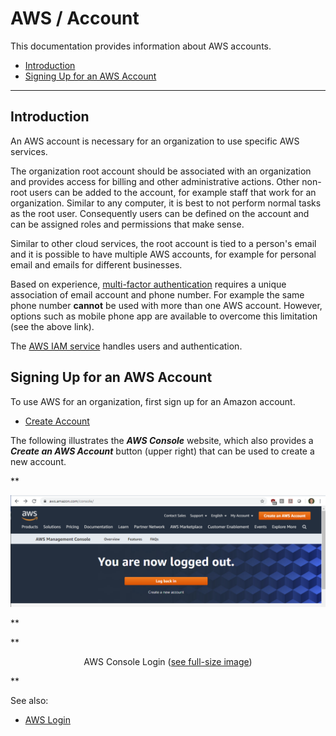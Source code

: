 # AWS / Account #

This documentation provides information about AWS accounts.

* [Introduction](#introduction)
* [Signing Up for an AWS Account](#signing-up-for-an-aws-account)

------------

## Introduction ##

An AWS account is necessary for an organization to use specific AWS services.

The organization root account should be associated with an organization and provides access for billing and other administrative actions. 
Other non-root users can be added to the account, for example staff that work for an organization.
Similar to any computer, it is best to not perform normal tasks as the root user.
Consequently users can be defined on the account and can be assigned roles and permissions that make sense.

Similar to other cloud services, the root account is tied to a person's email and it is possible to
have multiple AWS accounts, for example for personal email and emails for different businesses.

Based on experience, [multi-factor authentication](aws.amazon.com/iam/features/mfa/) requires a unique
association of email account and phone number.
For example the same phone number **cannot** be used with more than one AWS account.
However, options such as mobile phone app are available to overcome this limitation (see the above link).

The [AWS IAM service](../users/iam/iam.md) handles users and authentication.

## Signing Up for an AWS Account ##

To use AWS for an organization, first sign up for an Amazon account.

* [Create Account](https://aws.amazon.com/resources/create-account/)

The following illustrates the ***AWS Console*** website, which also provides a ***Create an AWS Account*** button (upper right)
that can be used to create a new account.

**<p style="text-align: center;">
![aws-console-login](images/aws-console-login.png)
</p>**

**<p style="text-align: center;">
AWS Console Login (<a href="../images/aws-console-login.png">see full-size image</a>)
</p>**

See also:

* [AWS Login](../login/login.md)
